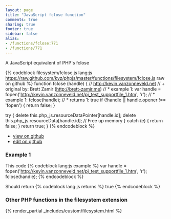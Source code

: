 ```yaml
---
layout: page
title: "JavaScript fclose function"
comments: true
sharing: true
footer: true
sidebar: false
alias:
- /functions/fclose:771
- /functions/771
---
```

<!-- Generated by Rakefile:build -->
A JavaScript equivalent of PHP's fclose

{% codeblock filesystem/fclose.js lang:js https://raw.github.com/kvz/phpjs/master/functions/filesystem/fclose.js raw on github %}
function fclose (handle) {
  // http://kevin.vanzonneveld.net
  // +   original by: Brett Zamir (http://brett-zamir.me)
  // *     example 1: var handle = fopen('http://kevin.vanzonneveld.net/pj_test_supportfile_1.htm', 'r');
  // *     example 1: fclose(handle);
  // *     returns 1: true
  if (!handle || handle.opener !== 'fopen') {
    return false;
  }

  try {
    delete this.php_js.resourceDataPointer[handle.id];
    delete this.php_js.resourceData[handle.id]; // Free up memory
  } catch (e) {
    return false;
  }
  return true;
}
{% endcodeblock %}

 - [view on github](https://github.com/kvz/phpjs/blob/master/functions/filesystem/fclose.js)
 - [edit on github](https://github.com/kvz/phpjs/edit/master/functions/filesystem/fclose.js)

### Example 1
This code
{% codeblock lang:js example %}
var handle = fopen('http://kevin.vanzonneveld.net/pj_test_supportfile_1.htm', 'r');
fclose(handle);
{% endcodeblock %}

Should return
{% codeblock lang:js returns %}
true
{% endcodeblock %}


### Other PHP functions in the filesystem extension
{% render_partial _includes/custom/filesystem.html %}
